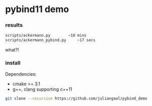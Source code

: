 # pybind11 demo

### results
```bash
scripts/ackermann.py		~10 mins
scripts/ackermann_pybind.py 	~17 secs 
```
what?!

### install
Dependencies:
* cmake >= 3.1
* g++, clang supporting c++11

```bash
git clone --recursive https://github.com/juliangaal/pybind_demo
```
